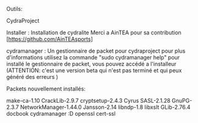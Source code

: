 Outils:

CydraProject

Installer : Installation de cydralite
Merci a AinTEA pour sa contribution [https://github.com/AinTEAsports]


cydramanager : Un gestionnaire de packet pour cydraproject
pour plus d'informations utilisez la commande "sudo cydramanager help"
pour installé le gestionnaire de packet, vous pouvez accédé a l'installeur
(ATTENTION: c'est une version beta qui n'est pas terminé et qui peux généré des erreurs )

Packets nouvellement installés: 

make-ca-1.10
CrackLib-2.9.7
cryptsetup-2.4.3
Cyrus SASL-2.1.28
GnuPG-2.3.7
NetworkManager-1.44.0
Jansson-2.14
libndp-1.8
libxslt
GLib-2.76.4 
docbook
cydramanager :D
openssl
cert-ssl
